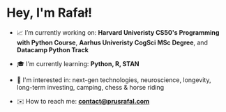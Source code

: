 <h1 ">Hey, I'm Rafał!</h1>

- 📈 I’m currently working on: **Harvard Univeristy CS50's Programming with Python Course**, **Aarhus Univeristy CogSci MSc Degree**, and **Datacamp Python Track**

- 🎓 I’m currently learning: **Python, R, STAN**

- 💭 I'm interested in: next-gen technologies, neuroscience, longevity, long-term investing, camping, chess & horse riding

- ✉️ How to reach me: **contact@prusrafal.com**
